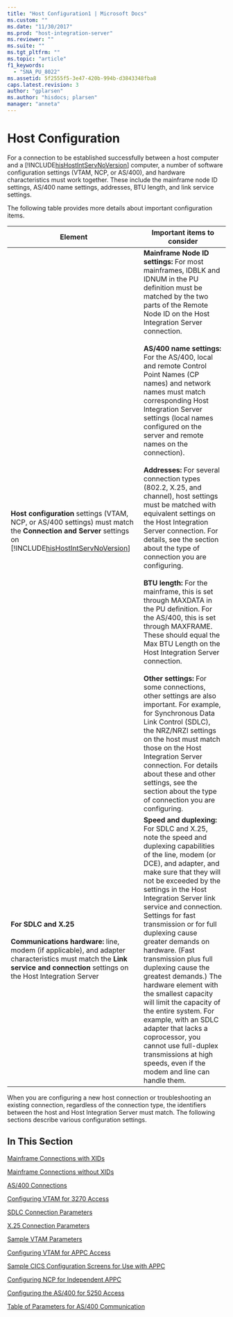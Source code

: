 ```yaml
---
title: "Host Configuration1 | Microsoft Docs"
ms.custom: ""
ms.date: "11/30/2017"
ms.prod: "host-integration-server"
ms.reviewer: ""
ms.suite: ""
ms.tgt_pltfrm: ""
ms.topic: "article"
f1_keywords: 
  - "SNA_PU_8022"
ms.assetid: 5f2555f5-3e47-420b-994b-d3843348fba8
caps.latest.revision: 3
author: "gplarsen"
ms.author: "hisdocs; plarsen"
manager: "anneta"
---
```

# Host Configuration
For a connection to be established successfully between a host computer and a [!INCLUDE[hisHostIntServNoVersion](../includes/hishostintservnoversion-md.md)] computer, a number of software configuration settings (VTAM, NCP, or AS/400), and hardware characteristics must work together. These include the mainframe node ID settings, AS/400 name settings, addresses, BTU length, and link service settings.  
  
 The following table provides more details about important configuration items.  
  
|Element|Important items to consider|  
|-------------|---------------------------------|  
|**Host configuration** settings (VTAM, NCP, or AS/400 settings) must match the **Connection and Server** settings on [!INCLUDE[hisHostIntServNoVersion](../includes/hishostintservnoversion-md.md)]|**Mainframe Node ID settings:** For most mainframes, IDBLK and IDNUM in the PU definition must be matched by the two parts of the Remote Node ID on the Host Integration Server connection.<br /><br /> **AS/400 name settings:** For the AS/400, local and remote Control Point Names (CP names) and network names must match corresponding Host Integration Server settings (local names configured on the server and remote names on the connection).<br /><br /> **Addresses:** For several connection types (802.2, X.25, and channel), host settings must be matched with equivalent settings on the Host Integration Server connection. For details, see the section about the type of connection you are configuring.<br /><br /> **BTU length:** For the mainframe, this is set through MAXDATA in the PU definition. For the AS/400, this is set through MAXFRAME. These should equal the Max BTU Length on the Host Integration Server connection.<br /><br /> **Other settings:** For some connections, other settings are also important. For example, for Synchronous Data Link Control (SDLC), the NRZ/NRZI settings on the host must match those on the Host Integration Server connection. For details about these and other settings, see the section about the type of connection you are configuring.|  
|**For SDLC and X.25**<br /><br /> **Communications hardware:** line, modem (if applicable), and adapter characteristics must match the **Link service and connection** settings on the Host Integration Server|**Speed and duplexing:** For SDLC and X.25, note the speed and duplexing capabilities of the line, modem (or DCE), and adapter, and make sure that they will not be exceeded by the settings in the Host Integration Server link service and connection. Settings for fast transmission or for full duplexing cause greater demands on hardware. (Fast transmission plus full duplexing cause the greatest demands.) The hardware element with the smallest capacity will limit the capacity of the entire system. For example, with an SDLC adapter that lacks a coprocessor, you cannot use full-duplex transmissions at high speeds, even if the modem and line can handle them.|  
  
 When you are configuring a new host connection or troubleshooting an existing connection, regardless of the connection type, the identifiers between the host and Host Integration Server must match. The following sections describe various configuration settings.  
  
## In This Section  
 [Mainframe Connections with XIDs](../core/mainframe-connections-with-xids1.md)  
  
 [Mainframe Connections without XIDs](../core/mainframe-connections-without-xids2.md)  
  
 [AS/400 Connections](../core/as-400-connections1.md)  
  
 [Configuring VTAM for 3270 Access](../core/configuring-vtam-for-3270-access1.md)  
  
 [SDLC Connection Parameters](../core/sdlc-connection-parameters2.md)  
  
 [X.25 Connection Parameters](../core/x-25-connection-parameters2.md)  
  
 [Sample VTAM Parameters](../core/sample-vtam-parameters1.md)  
  
 [Configuring VTAM for APPC Access](../core/configuring-vtam-for-appc-access1.md)  
  
 [Sample CICS Configuration Screens for Use with APPC](../core/sample-cics-configuration-screens-for-use-with-appc2.md)  
  
 [Configuring NCP for Independent APPC](../core/configuring-ncp-for-independent-appc1.md)  
  
 [Configuring the AS/400 for 5250 Access](../core/configuring-the-as-400-for-5250-access2.md)  
  
 [Table of Parameters for AS/400 Communication](../core/table-of-parameters-for-as-400-communication1.md)